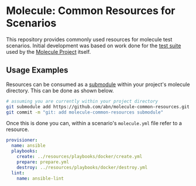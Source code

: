 # Molecule: Common Resources for Scenarios

This repository provides commonly used resources for molecule test scenarios. Initial development was based on work done for the [test suite](https://github.com/metacloud/molecule/tree/master/test/resources) used by the [Molecule Project](https://molecule.readthedocs.io/en/latest/) itself.

## Usage Examples
Resources can be consumed as a [submodule](https://git-scm.com/book/en/v2/Git-Tools-Submodules) within your project's molecule directory. This can be done as shown below.

```sh
# assuming you are currently within your project directory
git submodule add https://github.com/abn/molecule-common-resources.git ./molecule/resources
git commit -m "git: add molecule-common-resources submodule"
```

Once this is done you can, within a scenario's `molecule.yml` file refer to a resource.
```yaml
provisioner:
  name: ansible
  playbooks:
    create: ../resources/playbooks/docker/create.yml
    prepare: prepare.yml
    destroy: ../resources/playbooks/docker/destroy.yml
  lint:
    name: ansible-lint
```

